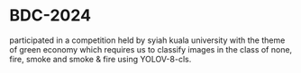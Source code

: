 # BDC-2024

participated in a competition held by syiah kuala university with the theme of green economy which requires us to classify images in the class of none, fire, smoke and smoke & fire using YOLOV-8-cls.
